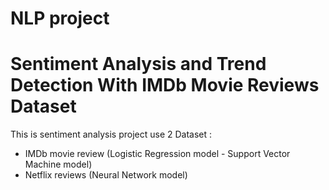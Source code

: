 # NLP project

# Sentiment Analysis and Trend Detection With IMDb Movie Reviews Dataset

This is sentiment analysis project use 2 Dataset :
- IMDb movie review (Logistic Regression model - Support Vector Machine model)
- Netflix reviews (Neural Network model)
